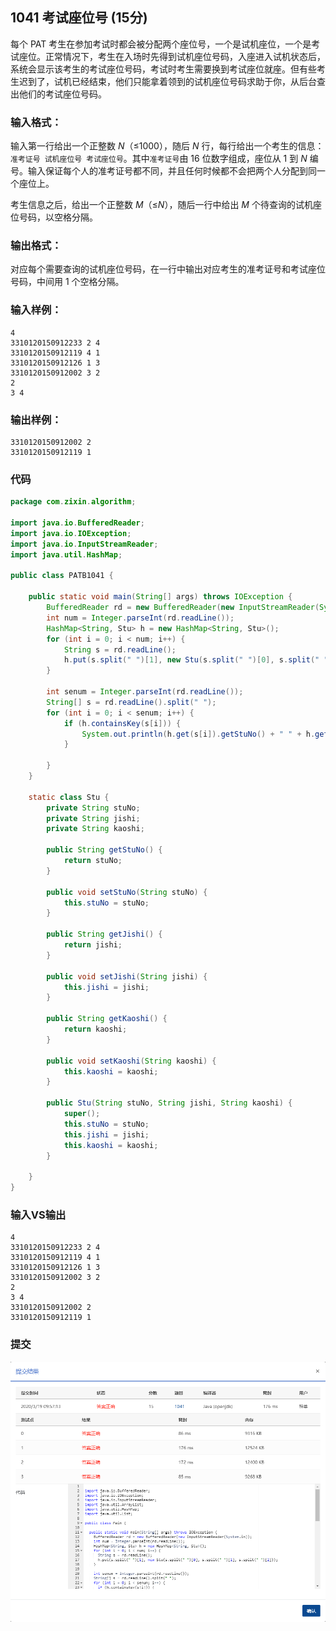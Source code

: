 ## 1041 考试座位号 (15分)

每个 PAT 考生在参加考试时都会被分配两个座位号，一个是试机座位，一个是考试座位。正常情况下，考生在入场时先得到试机座位号码，入座进入试机状态后，系统会显示该考生的考试座位号码，考试时考生需要换到考试座位就座。但有些考生迟到了，试机已经结束，他们只能拿着领到的试机座位号码求助于你，从后台查出他们的考试座位号码。

### 输入格式：

输入第一行给出一个正整数 *N*（≤1000），随后 *N* 行，每行给出一个考生的信息：`准考证号 试机座位号 考试座位号`。其中`准考证号`由 16 位数字组成，座位从 1 到 *N* 编号。输入保证每个人的准考证号都不同，并且任何时候都不会把两个人分配到同一个座位上。

考生信息之后，给出一个正整数 *M*（≤*N*），随后一行中给出 *M* 个待查询的试机座位号码，以空格分隔。

### 输出格式：

对应每个需要查询的试机座位号码，在一行中输出对应考生的准考证号和考试座位号码，中间用 1 个空格分隔。

### 输入样例：

```in
4
3310120150912233 2 4
3310120150912119 4 1
3310120150912126 1 3
3310120150912002 3 2
2
3 4  
```

### 输出样例：

```out
3310120150912002 2
3310120150912119 1
```

### 代码

```java
package com.zixin.algorithm;

import java.io.BufferedReader;
import java.io.IOException;
import java.io.InputStreamReader;
import java.util.HashMap;

public class PATB1041 {

	public static void main(String[] args) throws IOException {
		BufferedReader rd = new BufferedReader(new InputStreamReader(System.in));
		int num = Integer.parseInt(rd.readLine());
		HashMap<String, Stu> h = new HashMap<String, Stu>();
		for (int i = 0; i < num; i++) {
			String s = rd.readLine();
			h.put(s.split(" ")[1], new Stu(s.split(" ")[0], s.split(" ")[1], s.split(" ")[2]));
		}

		int senum = Integer.parseInt(rd.readLine());
		String[] s = rd.readLine().split(" ");
		for (int i = 0; i < senum; i++) {
			if (h.containsKey(s[i])) {
				System.out.println(h.get(s[i]).getStuNo() + " " + h.get(s[i]).getKaoshi());
			}

		}
	}

	static class Stu {
		private String stuNo;
		private String jishi;
		private String kaoshi;

		public String getStuNo() {
			return stuNo;
		}

		public void setStuNo(String stuNo) {
			this.stuNo = stuNo;
		}

		public String getJishi() {
			return jishi;
		}

		public void setJishi(String jishi) {
			this.jishi = jishi;
		}

		public String getKaoshi() {
			return kaoshi;
		}

		public void setKaoshi(String kaoshi) {
			this.kaoshi = kaoshi;
		}

		public Stu(String stuNo, String jishi, String kaoshi) {
			super();
			this.stuNo = stuNo;
			this.jishi = jishi;
			this.kaoshi = kaoshi;
		}

	}
}

```

### 输入VS输出

```
4
3310120150912233 2 4
3310120150912119 4 1
3310120150912126 1 3
3310120150912002 3 2
2
3 4
3310120150912002 2
3310120150912119 1

```

### 提交

![PATB1041提交](image/PATB1041提交.png)